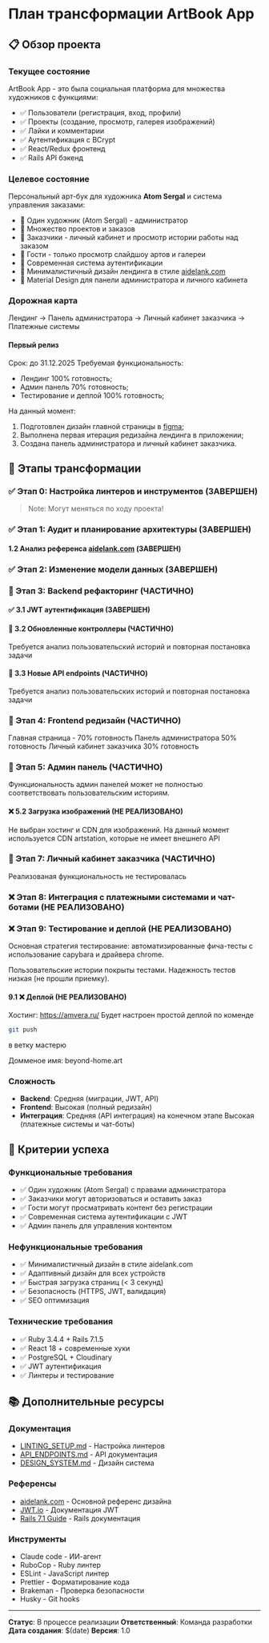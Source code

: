 # План трансформации ArtBook App

## 📋 Обзор проекта

### Текущее состояние

ArtBook App - это была социальная платформа для множества художников с функциями:

- ✅ Пользователи (регистрация, вход, профили)
- ✅ Проекты (создание, просмотр, галерея изображений)
- ✅ Лайки и комментарии
- ✅ Аутентификация с BCrypt
- ✅ React/Redux фронтенд
- ✅ Rails API бэкенд

### Целевое состояние

Персональный арт-бук для художника **Atom Sergal** и система управления заказами:

- 🎯 Один художник (Atom Sergal) - администратор
- 🎯 Множество проектов и заказов
- 🎯 Заказчики - личный кабинет и просмотр истории работы над заказом
- 🎯 Гости - только просмотр слайдшоу артов и галереи
- 🎯 Современная система аутентификации
- 🎯 Минималистичный дизайн лендинга в стиле [aidelank.com](https://aidelank.com/)
- 🎯 Material Design для панели администратора и личного кабинета

### Дорожная карта
Лендинг → Панель администратора → Личный кабинет заказчика → Платежные системы

#### Первый релиз
Срок: до 31.12.2025
Требуемая функциональность:
- Лендинг 100% готовность;
- Админ панель 70% готовность;
- Тестирование и деплой 100% готовность;

На данный момент:
1. Подготовлен дизайн главной страницы в [figma](https://www.figma.com/design/2bBYuF2MmKZQflUiDZ0O45/Beyond-Home?node-id=332-6&t=05qvttvh4VYK7QBx-4);
2. Выполнена первая итерация редизайна лендинга в приложении;
3. Создана панель администратора и личный кабинет заказчика.

## 🚀 Этапы трансформации

### ✅ Этап 0: Настройка линтеров и инструментов (ЗАВЕРШЕН)
> Note: Могут меняться по ходу проекта!

### ✅ Этап 1: Аудит и планирование архитектуры (ЗАВЕРШЕН)
#### 1.2 Анализ референса [aidelank.com](https://aidelank.com/) (ЗАВЕРШЕН)
### ✅ Этап 2: Изменение модели данных (ЗАВЕРШЕН)
### 🔄 Этап 3: Backend рефакторинг (ЧАСТИЧНО)
#### ✅ 3.1 JWT аутентификация (ЗАВЕРШЕН)
#### 🔄 3.2 Обновленные контроллеры (ЧАСТИЧНО)
Требуется анализ пользовательский историй и повторная постановка задачи

#### 🔄 3.3 Новые API endpoints (ЧАСТИЧНО)
Требуется анализ пользовательских историй и повторная постановка задачи

### 🔄 Этап 4: Frontend редизайн (ЧАСТИЧНО)
Главная страница - 70% готовность
Панель администратора 50% готовность
Личный кабинет заказчика 30% готовность

### 🔄 Этап 5: Админ панель (ЧАСТИЧНО)
Функциональность админ панелей может не полностью соответствовать пользовательским историям.
#### ❌ 5.2 Загрузка изображений (НЕ РЕАЛИЗОВАНО)
Не выбран хостинг и CDN для изображений.
На данный момент используется CDN artstation, которые не имеет внешнего API

### 🔄 Этап 7: Личный кабинет заказчика (ЧАСТИЧНО)
Реализованая функциональность не тестировалась

### ❌ Этап 8: Интеграция с платежными системами и чат-ботами (НЕ РЕАЛИЗОВАНО)
### ❌ Этап 9: Тестирование и деплой (НЕ РЕАЛИЗОВАНО)
Основная стратегия тестирование: автоматизированные фича-тесты
с использование capybara и драйвера chrome.

Пользовательские истории покрыты тестами. Надежность тестов низкая (не прошли приемку).

#### 9.1 ❌ Деплой (НЕ РЕАЛИЗОВАНО)
Хостинг: https://amvera.ru/
Будет настроен простой деплой по коменде
```bash
git push
```
в ветку мастерю

Домменое имя:  beyond-home.art

### Сложность

- **Backend**: Средняя (миграции, JWT, API)
- **Frontend**: Высокая (полный редизайн)
- **Интеграция**: Средняя (API интеграция) на конечном этапе Высокая (платежные системы и чат-боты)

## 🎯 Критерии успеха

### Функциональные требования

- ✅ Один художник (Atom Sergal) с правами администратора
- ✅ Заказчики могут авторизоваться и оставить заказ
- ✅ Гости могут просматривать контент без регистрации
- ✅ Современная система аутентификации с JWT
- ✅ Админ панель для управления контентом

### Нефункциональные требования

- ✅ Минималистичный дизайн в стиле aidelank.com
- ✅ Адаптивный дизайн для всех устройств
- ✅ Быстрая загрузка страниц (< 3 секунд)
- ✅ Безопасность (HTTPS, JWT, валидация)
- ✅ SEO оптимизация

### Технические требования

- ✅ Ruby 3.4.4 + Rails 7.1.5
- ✅ React 18 + современные хуки
- ✅ PostgreSQL + Cloudinary
- ✅ JWT аутентификация
- ✅ Линтеры и тестирование

## 📚 Дополнительные ресурсы

### Документация

- [LINTING_SETUP.md](./LINTING_SETUP.md) - Настройка линтеров
- [API_ENDPOINTS.md](./docs/api-endpoints.md) - API документация
- [DESIGN_SYSTEM.md](./docs/design-system.md) - Дизайн система

### Референсы

- [aidelank.com](https://aidelank.com/) - Основной референс дизайна
- [JWT.io](https://jwt.io/) - Документация JWT
- [Rails 7.1 Guide](https://guides.rubyonrails.org/) - Rails документация

### Инструменты

- Claude code - ИИ-агент
- RuboCop - Ruby линтер
- ESLint - JavaScript линтер
- Prettier - Форматирование кода
- Brakeman - Проверка безопасности
- Husky - Git hooks

---

**Статус**: В процессе реализации
**Ответственный**: Команда разработки
**Дата создания**: $(date)
**Версия**: 1.0

